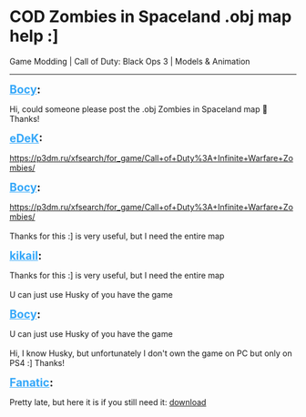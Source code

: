 # COD Zombies in Spaceland .obj map help :]
Game Modding | Call of Duty: Black Ops 3 | Models & Animation

---
<p class="archive-user"><strong style="font-size: 1.4em;"><span style="text-decoration: underline;text-decoration-color: #34a7f9;"><span style="color:#34a7f9;">Bocy</span></span>:</strong></p>

<p class="archive-post">Hi, could someone please post the .obj Zombies in Spaceland map &#128556; Thanks!</p>
<p class="archive-user"><strong style="font-size: 1.4em;"><span style="text-decoration: underline;text-decoration-color: #34a7f9;"><span style="color:#34a7f9;">eDeK</span></span>:</strong></p>

<p class="archive-post"><a href="https://p3dm.ru/xfsearch/for_game/Call+of+Duty%3A+Infinite+Warfare+Zombies/">https://p3dm.ru/xfsearch/for_game/Call+of+Duty%3A+Infinite+Warfare+Zombies/</a></p>
<p class="archive-user"><strong style="font-size: 1.4em;"><span style="text-decoration: underline;text-decoration-color: #34a7f9;"><span style="color:#34a7f9;">Bocy</span></span>:</strong></p>

<p class="archive-post"><div class="blockquote"><a href="https://p3dm.ru/xfsearch/for_game/Call+of+Duty%3A+Infinite+Warfare+Zombies/">https://p3dm.ru/xfsearch/for_game/Call+of+Duty%3A+Infinite+Warfare+Zombies/</a><br /></div><br />Thanks for this :] is very useful, but I need the entire map</p>
<p class="archive-user"><strong style="font-size: 1.4em;"><span style="text-decoration: underline;text-decoration-color: #34a7f9;"><span style="color:#34a7f9;">kikail</span></span>:</strong></p>

<p class="archive-post"><div class="blockquote">Thanks for this :] is very useful, but I need the entire map<br /></div><br />U can just use Husky of you have the game</p>
<p class="archive-user"><strong style="font-size: 1.4em;"><span style="text-decoration: underline;text-decoration-color: #34a7f9;"><span style="color:#34a7f9;">Bocy</span></span>:</strong></p>

<p class="archive-post"><div class="blockquote">U can just use Husky of you have the game<br /></div><br />Hi, I know Husky, but unfortunately I don&#39;t own the game on PC but only on PS4 :] Thanks!</p>
<p class="archive-user"><strong style="font-size: 1.4em;"><span style="text-decoration: underline;text-decoration-color: #34a7f9;"><span style="color:#34a7f9;">Fanatic</span></span>:</strong></p>

<p class="archive-post">Pretty late, but here it is if you still need it: <a href="https://mega.nz/file/5wFBFIwJ#s9wEXJ26XoE6ak7HnGkd0_bNALAQ42edh0G1gGZ8EX0">download</a></p>
